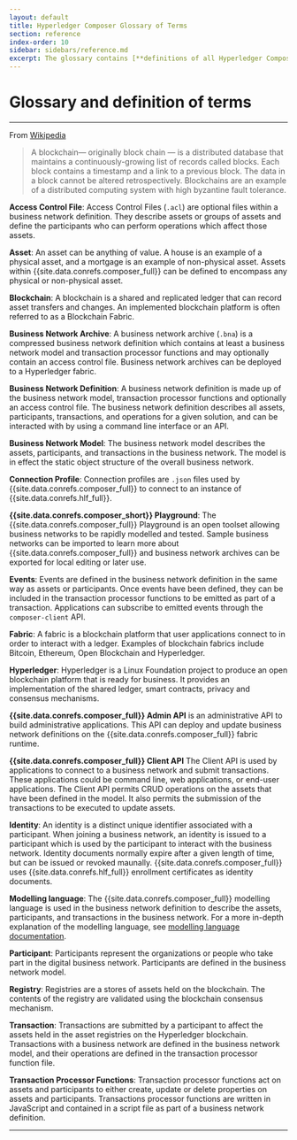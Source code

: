 ```yaml
---
layout: default
title: Hyperledger Composer Glossary of Terms
section: reference
index-order: 10
sidebar: sidebars/reference.md
excerpt: The glossary contains [**definitions of all Hyperledger Composer terms**](./glossary.html) for developing a solution with Hyperledger Composer.
---
```


# Glossary and definition of terms

---

From [Wikipedia](https://en.wikipedia.org/wiki/Blockchain_(database))

> A blockchain— originally block chain — is a distributed database that maintains a continuously-growing list of records called blocks. Each block contains a timestamp and a link to a previous block. The data in a block cannot be altered retrospectively. Blockchains are an example of a distributed computing system with high byzantine fault tolerance.


**Access Control File**: Access Control Files (`.acl`) are optional files within a business network definition. They describe assets or groups of assets and define the participants who can perform operations which affect those assets.

**Asset**: An asset can be anything of value. A house is an example of a physical asset, and a mortgage is an example of non-physical asset. Assets within {{site.data.conrefs.composer_full}} can be defined to encompass any physical or non-physical asset.

**Blockchain**: A blockchain is a shared and replicated ledger that can record asset transfers and changes. An implemented blockchain platform is often referred to as a Blockchain Fabric.

**Business Network Archive**: A business network archive (`.bna`) is a compressed business network definition which contains at least a business network model and transaction processor functions and may optionally contain an access control file. Business network archives can be deployed to a Hyperledger fabric.

**Business Network Definition**: A business network definition is made up of the business network model, transaction processor functions and optionally an access control file. The business network definition describes all assets, participants, transactions, and operations for a given solution, and can be interacted with by using a command line interface or an API.

**Business Network Model**: The business network model describes the assets, participants, and transactions in the business network. The model is in effect the static object structure of the overall business network.

**Connection Profile**: Connection profiles are `.json` files used by {{site.data.conrefs.composer_full}} to connect to an instance of {{site.data.conrefs.hlf_full}}.

**{{site.data.conrefs.composer_short}} Playground**: The {{site.data.conrefs.composer_full}} Playground is an open toolset allowing business networks to be rapidly modelled and tested. Sample business networks can be imported to learn more about {{site.data.conrefs.composer_full}} and business network archives can be exported for local editing or later use.

**Events**: Events are defined in the business network definition in the same way as assets or participants. Once events have been defined, they can be included in the transaction processor functions to be emitted as part of a transaction. Applications can subscribe to emitted events through the `composer-client` API.

**Fabric**: A fabric is a blockchain platform that user applications connect to in order to interact with a ledger. Examples of blockchain fabrics include Bitcoin, Ethereum, Open Blockchain and Hyperledger.

**Hyperledger**: Hyperledger is a Linux Foundation project to produce an open blockchain platform that is ready for business. It provides an implementation of the shared ledger, smart contracts, privacy and consensus mechanisms.

**{{site.data.conrefs.composer_full}} Admin API** is an administrative API to build administrative applications. This API can deploy and update business network definitions on the {{site.data.conrefs.composer_full}} fabric runtime.

**{{site.data.conrefs.composer_full}} Client API** The Client API is used by applications to connect to a business network and submit transactions. These applications could be command line, web applications, or end-user applications. The Client API permits CRUD operations on the assets that have been defined in the model. It also permits the submission of the transactions to be executed to update assets.

**Identity**: An identity is a distinct unique identifier associated with a participant. When joining a business network, an identity is issued to a participant which is used by the participant to interact with the business network. Identity documents normally expire after a given length of time, but can be issued or revoked maunally. {{site.data.conrefs.composer_full}} uses {{site.data.conrefs.hlf_full}} enrollment certificates as identity documents.

**Modelling language**: The {{site.data.conrefs.composer_full}} modelling language is used in the business network definition to describe the assets, participants, and transactions in the business network. For a more in-depth explanation of the modelling language, see [modelling language documentation](../reference/cto_language.html).

**Participant**: Participants represent the organizations or people who take part in the digital business network. Participants are defined in the business network model.

**Registry**: Registries are a stores of assets held on the blockchain. The contents of the registry are validated using the blockchain consensus mechanism.

**Transaction**: Transactions are submitted by a participant to affect the assets held in the asset registries on the Hyperledger blockchain. Transactions with a business network are defined in the business network model, and their operations are defined in the transaction processor function file.

**Transaction Processor Functions**: Transaction processor functions act on assets and participants to either create, update or delete properties on assets and participants. Transactions processor functions are written in JavaScript and contained in a script file as part of a business network definition.

---
